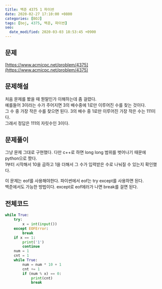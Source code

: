 ```yaml
---
title: 백준 4375 1 파이썬
date: 2020-02-27 17:10:00 +0800
categories: [BOJ]
tags: [boj, 4375, 백준, 파이썬]
seo:
  date_modified: 2020-03-03 18:53:45 +0900
---
```


## 문제
[https://www.acmicpc.net/problem/4375](https://www.acmicpc.net/problem/4375)  


## 문제해설
처음 문제를 봤을 때 뭔말인가 이해하는데 좀 걸렸다.  
예를들어 3이라는 수가 주어지면 3의 배수중에 1로만 이루어진 수를 찾는 것이다.  
그 수 중 가장 작은 수를 찾으면 된다. 3의 배수 중 1로만 이루어진 가장 작은 수는 111이다.  
그래서 정답은 111의 자릿수인 3이다.  


## 문제풀이
그냥 문제 그대로 구현했다. 다만 c++로 하면 long long 범위를 벗어나기 때문에 python으로 짰다.  
1부터 시작해서 10을 곱하고 1을 더해서 그 수가 입력받은 수로 나눠질 수 있는지 확인했다.  

이 문제는 eof를 사용해야한다. 파이썬에서 eof는 try except를 사용하면 된다.  
백준에서도 가능한 방법이다. except로 eof에러가 나면 break를 걸면 된다.  


## 전체코드
```python
while True:
    try:
        x = int(input())
    except EOFError:
        break
    if x == 1:
        print('1')
        continue
    num = 1
    cnt = 1
    while True:
        num = num * 10 + 1
        cnt += 1
        if (num % x) == 0:
            print(cnt)
            break

```